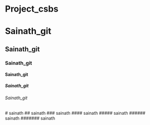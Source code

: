 # Project_csbs
<h1>Sainath_git</h1>
<h2>Sainath_git</h2>
<h3>Sainath_git</h3>
<h4>Sainath_git</h4>
<h5>Sainath_git</h5>
<h6>Sainath_git</h6>
# sainath 
## sainath 
### sainath
#### sainath 
##### sainath 
###### sainath 
####### sainath 
